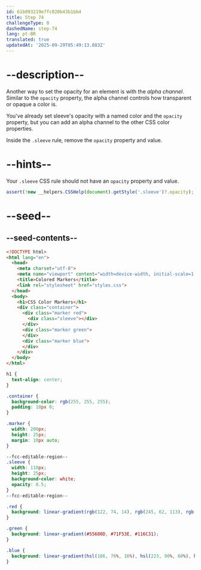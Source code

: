 ```yaml
---
id: 61b093219e7fc020b43b1bb4
title: Step 74
challengeType: 0
dashedName: step-74
lang: pt-BR
translated: true
updatedAt: '2025-09-29T05:49:13.883Z'
---
```


# --description--

Another way to set the opacity for an element is with the <dfn>alpha channel</dfn>. Similar to the `opacity` property, the alpha channel controls how transparent or opaque a color is.

You've already set sleeve's opacity with a named color and the `opacity` property, but you can add an alpha channel to the other CSS color properties.

Inside the `.sleeve` rule, remove the `opacity` property and value.

# --hints--

Your `.sleeve` CSS rule should not have an `opacity` property and value.

```js
assert(!new __helpers.CSSHelp(document).getStyle('.sleeve')?.opacity);
```

# --seed--

## --seed-contents--

```html
<!DOCTYPE html>
<html lang="en">
  <head>
    <meta charset="utf-8">
    <meta name="viewport" content="width=device-width, initial-scale=1.0">
    <title>Colored Markers</title>
    <link rel="stylesheet" href="styles.css">
  </head>
  <body>
    <h1>CSS Color Markers</h1>
    <div class="container">
      <div class="marker red">
        <div class="sleeve"></div>
      </div>
      <div class="marker green">
      </div>
      <div class="marker blue">
      </div>
    </div>
  </body>
</html>
```

```css
h1 {
  text-align: center;
}

.container {
  background-color: rgb(255, 255, 255);
  padding: 10px 0;
}

.marker {
  width: 200px;
  height: 25px;
  margin: 10px auto;
}

--fcc-editable-region--
.sleeve {
  width: 110px;
  height: 25px;
  background-color: white;
  opacity: 0.5;
}
--fcc-editable-region--

.red {
  background: linear-gradient(rgb(122, 74, 14), rgb(245, 62, 113), rgb(162, 27, 27));
}

.green {
  background: linear-gradient(#55680D, #71F53E, #116C31);
}

.blue {
  background: linear-gradient(hsl(186, 76%, 16%), hsl(223, 90%, 60%), hsl(240, 56%, 42%));
}

```
